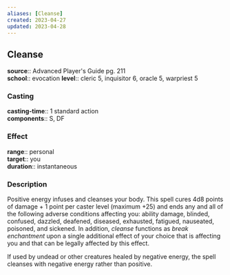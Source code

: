 ```yaml
---
aliases: [Cleanse]
created: 2023-04-27
updated: 2023-04-28
---
```


## Cleanse

**source**:: Advanced Player's Guide pg. 211  
**school**:: evocation
**level**:: cleric 5, inquisitor 6, oracle 5, warpriest 5

### Casting

**casting-time**:: 1 standard action  
**components**:: S, DF

### Effect

**range**:: personal  
**target**:: you  
**duration**:: instantaneous

### Description

Positive energy infuses and cleanses your body. This spell cures 4d8 points of damage + 1 point per caster level (maximum +25) and ends any and all of the following adverse conditions affecting you: ability damage, blinded, confused, dazzled, deafened, diseased, exhausted, fatigued, nauseated, poisoned, and sickened. In addition, *cleanse* functions as *break enchantment* upon a single additional effect of your choice that is affecting you and that can be legally affected by this effect.  
  
If used by undead or other creatures healed by negative energy, the spell cleanses with negative energy rather than positive.
